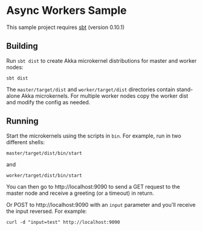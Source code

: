 
Async Workers Sample
====================

This sample project requires [sbt] (version 0.10.1)

[sbt]: http://github.com/harrah/xsbt


Building
--------

Run `sbt dist` to create Akka microkernel distributions for master and
worker nodes:

    sbt dist

The `master/target/dist` and `worker/target/dist` directories contain
stand-alone Akka microkernels. For multiple worker nodes copy the worker dist
and modify the config as needed.


Running
-------

Start the microkernels using the scripts in `bin`. For example, run in two
different shells:

    master/target/dist/bin/start

and

    worker/target/dist/bin/start

You can then go to http://localhost:9090 to send a GET request to the master
node and receive a greeting (or a timeout) in return.

Or POST to http://localhost:9090 with an `input` parameter and you'll receive
the input reversed. For example:

    curl -d "input=test" http://localhost:9090
